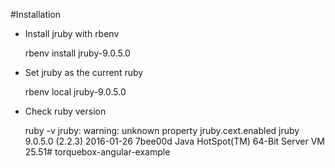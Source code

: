 #Installation

+ Install jruby with rbenv

    rbenv install jruby-9.0.5.0
    
+ Set jruby as the current ruby

    rbenv local jruby-9.0.5.0
  
+ Check ruby version

    ruby -v
    jruby: warning: unknown property jruby.cext.enabled
    jruby 9.0.5.0 (2.2.3) 2016-01-26 7bee00d Java HotSpot(TM) 64-Bit Server VM 25.51# torquebox-angular-example